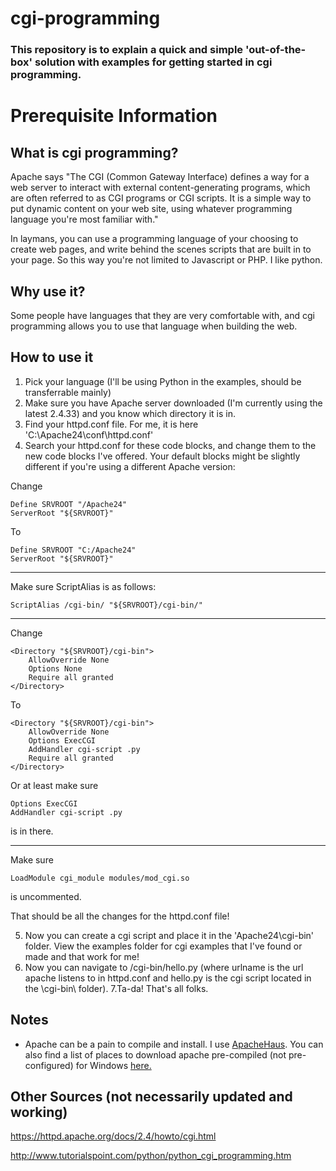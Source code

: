 ﻿# cgi-programming

### This repository is to explain a quick and simple 'out-of-the-box' solution with examples for getting started in cgi programming.

# Prerequisite Information

## What is cgi programming?
Apache says "The CGI (Common Gateway Interface) defines a way for a web server to interact with external content-generating programs, which are often referred to as CGI programs or CGI scripts. It is a simple way to put dynamic content on your web site, using whatever programming language you're most familiar with."

In laymans, you can use a programming language of your choosing to create web pages, and write behind the scenes scripts that are built in to your page. So this way you're not limited to Javascript or PHP. I like python.

## Why use it?
Some people have languages that they are very comfortable with, and cgi programming allows you to use that language when building the web.

## How to use it
1. Pick your language (I'll be using Python in the examples, should be transferrable mainly)
2. Make sure you have Apache server downloaded (I'm currently using the latest 2.4.33) and you know which directory it is in.
3. Find your httpd.conf file. For me, it is here 'C:\Apache24\conf\httpd.conf'
4. Search your httpd.conf for these code blocks, and change them to the new code blocks I've offered. Your default blocks might be slightly different if you're using a different Apache version:

Change

    Define SRVROOT "/Apache24"
    ServerRoot "${SRVROOT}"
    
To

    Define SRVROOT "C:/Apache24"
    ServerRoot "${SRVROOT}"
----

Make sure ScriptAlias is as follows:

    ScriptAlias /cgi-bin/ "${SRVROOT}/cgi-bin/"
----
Change

    <Directory "${SRVROOT}/cgi-bin">
        AllowOverride None
        Options None
        Require all granted
    </Directory>
To

    <Directory "${SRVROOT}/cgi-bin">
        AllowOverride None
        Options ExecCGI
        AddHandler cgi-script .py
        Require all granted
    </Directory>
Or at least make sure

    Options ExecCGI
    AddHandler cgi-script .py
is in there.

----

Make sure

    LoadModule cgi_module modules/mod_cgi.so
is uncommented.

That should be all the changes for the httpd.conf file!

5. Now you can create a cgi script and place it in the 'Apache24\cgi-bin\' folder. View the examples folder for cgi examples that I've found or made and that work for me!
6. Now you can navigate to <urlname>/cgi-bin/hello.py (where urlname is the url apache listens to in httpd.conf and hello.py is the cgi script located in the \cgi-bin\ folder).
7.Ta-da! That's all folks.
  
## Notes

- Apache can be a pain to compile and install. I use [ApacheHaus](https://www.apachehaus.com). You can also find a list of places to download apache pre-compiled (not pre-configured) for Windows [here.](https://httpd.apache.org/docs/current/platform/windows.html)

## Other Sources (not necessarily updated and working)

https://httpd.apache.org/docs/2.4/howto/cgi.html

http://www.tutorialspoint.com/python/python_cgi_programming.htm

